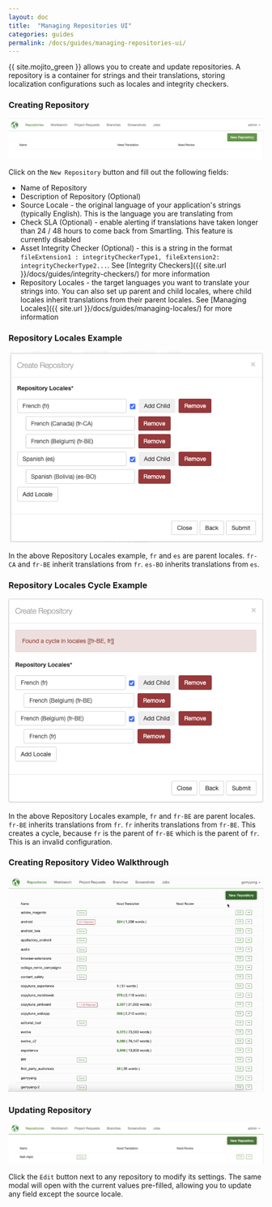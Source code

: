 ```yaml
---
layout: doc
title:  "Managing Repositories UI"
categories: guides
permalink: /docs/guides/managing-repositories-ui/
---
```


{{ site.mojito_green }} allows you to create and update repositories. A repository is a container for strings and their translations, storing localization configurations such as locales and integrity checkers.

### Creating Repository

![Creating Repository Button](./managing-repositories-ui/images/creating-repository-button.png)

Click on the `New Repository` button and fill out the following fields:

- Name of Repository
- Description of Repository (Optional)
- Source Locale - the original language of your application's strings (typically English). This is the language you are translating from
- Check SLA (Optional) - enable alerting if translations have taken longer than 24 / 48 hours to come back from Smartling. This feature is currently disabled
- Asset Integrity Checker (Optional) - this is a string in the format `fileExtension1 : integrityCheckerType1, fileExtension2: integrityCheckerType2...`. See [Integrity Checkers]({{ site.url }}/docs/guides/integrity-checkers/) for more information
- Repository Locales - the target languages you want to translate your strings into. You can also set up parent and child locales, where child locales inherit translations from their parent locales. See [Managing Locales]({{ site.url }}/docs/guides/managing-locales/) for more information

### Repository Locales Example

![Repository Locales Example](./managing-repositories-ui/images/repository-locales-example.png)

In the above Repository Locales example, `fr` and `es` are parent locales. `fr-CA` and `fr-BE` inherit translations from `fr`. `es-BO` inherits translations from `es`.

### Repository Locales Cycle Example

![Repository Locales Cycle Example](./managing-repositories-ui/images/repository-locales-cycle-example.png)

In the above Repository Locales example, `fr` and `fr-BE` are parent locales. `fr-BE` inherits translations from `fr`. `fr` inherits translations from `fr-BE`. This creates a cycle, because `fr` is the parent of `fr-BE` which is the parent of `fr`. This is an invalid configuration.

### Creating Repository Video Walkthrough

![Creating Repository Demo](./managing-repositories-ui/images/creating-repository-ui.gif)

### Updating Repository

![Edit Repository Button](./managing-repositories-ui/images/edit-repository-button.png)

Click the `Edit` button next to any repository to modify its settings. The same modal will open with the current values pre-filled, allowing you to update any field except the source locale.